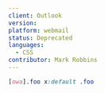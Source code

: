 ```yaml
---
client: Outlook
version:
platform: webmail
status: Deprecated
languages:
  - CSS
contributor: Mark Robbins
---
```


```css
[owa].foo x:default .foo
```

